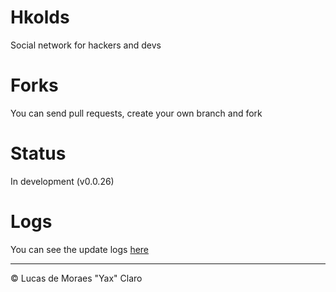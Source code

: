 # Hkolds #
Social network for hackers and devs

# Forks #
You can send pull requests, create your own branch and fork

# Status #
In development (v0.0.26)

# Logs #

You can see the update logs [here](LOGS.md)

---
<p>&copy; Lucas de Moraes "Yax" Claro</p>

